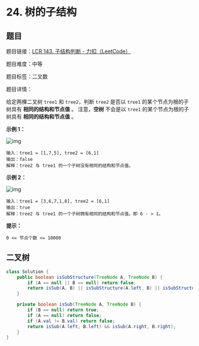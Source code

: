 # 24. 树的子结构

## 题目

题目链接：[LCR 143. 子结构判断 - 力扣（LeetCode）](https://leetcode.cn/problems/shu-de-zi-jie-gou-lcof/description/)

题目难度：中等

题目标签：二叉数

题目详情：

给定两棵二叉树 `tree1` 和 `tree2`，判断 `tree2` 是否以 `tree1` 的某个节点为根的子树具有 **相同的结构和节点值** 。
注意，**空树** 不会是以 `tree1` 的某个节点为根的子树具有 **相同的结构和节点值** 。

**示例 1：**

![img](https://pic.leetcode.cn/1694684670-vwyIgY-two_tree.png)

 

```
输入：tree1 = [1,7,5], tree2 = [6,1]
输出：false
解释：tree2 与 tree1 的一个子树没有相同的结构和节点值。
```

**示例 2：**

![img](https://pic.leetcode.cn/1694685602-myWXCv-two_tree_2.png)

```
输入：tree1 = [3,6,7,1,8], tree2 = [6,1]
输出：true
解释：tree2 与 tree1 的一个子树拥有相同的结构和节点值。即 6 - > 1。
```

**提示：**

```
0 <= 节点个数 <= 10000
```



## 二叉树

``` java
class Solution {
    public boolean isSubStructure(TreeNode A, TreeNode B) {
        if (A == null || B == null) return false;
        return isSub(A, B) || isSubStructure(A.left, B) || isSubStructure(A.right, B);
    }

    private boolean isSub(TreeNode A, TreeNode B) {
        if (B == null) return true;
        if (A == null) return false;
        if (A.val != B.val) return false;
        return isSub(A.left, B.left) && isSub(A.right, B.right);
    }
}
```